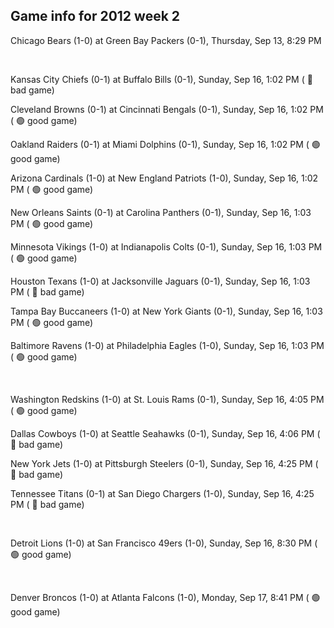 ## Game info for 2012 week 2
Chicago Bears (1-0) at Green Bay Packers (0-1), Thursday, Sep 13, 8:29 PM


<br/>

Kansas City Chiefs (0-1) at Buffalo Bills (0-1), Sunday, Sep 16, 1:02 PM (	:red_circle: bad game)

Cleveland Browns (0-1) at Cincinnati Bengals (0-1), Sunday, Sep 16, 1:02 PM (	:green_circle: good game)

Oakland Raiders (0-1) at Miami Dolphins (0-1), Sunday, Sep 16, 1:02 PM (	:green_circle: good game)

Arizona Cardinals (1-0) at New England Patriots (1-0), Sunday, Sep 16, 1:02 PM (	:green_circle: good game)

New Orleans Saints (0-1) at Carolina Panthers (0-1), Sunday, Sep 16, 1:03 PM (	:green_circle: good game)

Minnesota Vikings (1-0) at Indianapolis Colts (0-1), Sunday, Sep 16, 1:03 PM (	:green_circle: good game)

Houston Texans (1-0) at Jacksonville Jaguars (0-1), Sunday, Sep 16, 1:03 PM (	:red_circle: bad game)

Tampa Bay Buccaneers (1-0) at New York Giants (0-1), Sunday, Sep 16, 1:03 PM (	:green_circle: good game)

Baltimore Ravens (1-0) at Philadelphia Eagles (1-0), Sunday, Sep 16, 1:03 PM (	:green_circle: good game)


<br/>

Washington Redskins (1-0) at St. Louis Rams (0-1), Sunday, Sep 16, 4:05 PM (	:green_circle: good game)

Dallas Cowboys (1-0) at Seattle Seahawks (0-1), Sunday, Sep 16, 4:06 PM (	:red_circle: bad game)

New York Jets (1-0) at Pittsburgh Steelers (0-1), Sunday, Sep 16, 4:25 PM (	:red_circle: bad game)

Tennessee Titans (0-1) at San Diego Chargers (1-0), Sunday, Sep 16, 4:25 PM (	:red_circle: bad game)


<br/>

Detroit Lions (1-0) at San Francisco 49ers (1-0), Sunday, Sep 16, 8:30 PM (	:green_circle: good game)


<br/>

Denver Broncos (1-0) at Atlanta Falcons (1-0), Monday, Sep 17, 8:41 PM (	:green_circle: good game)

